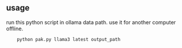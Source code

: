## usage

run this python script in ollama data path. use it for another computer offline.

```
    python pak.py llama3 latest output_path
```